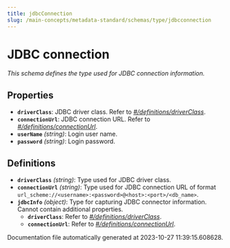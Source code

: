 ```yaml
---
title: jdbcConnection
slug: /main-concepts/metadata-standard/schemas/type/jdbcconnection
---
```


# JDBC connection

*This schema defines the type used for JDBC connection information.*

## Properties

- **`driverClass`**: JDBC driver class. Refer to *[#/definitions/driverClass](#definitions/driverClass)*.
- **`connectionUrl`**: JDBC connection URL. Refer to *[#/definitions/connectionUrl](#definitions/connectionUrl)*.
- **`userName`** *(string)*: Login user name.
- **`password`** *(string)*: Login password.
## Definitions

- <a id="definitions/driverClass"></a>**`driverClass`** *(string)*: Type used for JDBC driver class.
- <a id="definitions/connectionUrl"></a>**`connectionUrl`** *(string)*: Type used for JDBC connection URL of format `url_scheme://<username>:<password>@<host>:<port>/<db_name>`.
- <a id="definitions/jdbcInfo"></a>**`jdbcInfo`** *(object)*: Type for capturing JDBC connector information. Cannot contain additional properties.
  - **`driverClass`**: Refer to *[#/definitions/driverClass](#definitions/driverClass)*.
  - **`connectionUrl`**: Refer to *[#/definitions/connectionUrl](#definitions/connectionUrl)*.


Documentation file automatically generated at 2023-10-27 11:39:15.608628.
